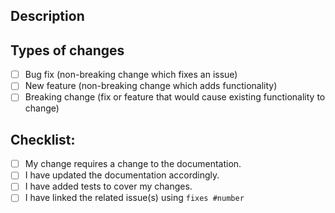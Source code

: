 <!-- Provide a general summary of your changes in the title above -->

## Description

<!--- Explain the changes you made in detail -->

## Types of changes

<!-- What types of changes does your code introduce ? -->

- [ ] Bug fix (non-breaking change which fixes an issue)
- [ ] New feature (non-breaking change which adds functionality)
- [ ] Breaking change (fix or feature that would cause existing functionality to change)

## Checklist:

<!-- Review all of the following points, and put an `x' in all the boxes that apply. -->

- [ ] My change requires a change to the documentation.
- [ ] I have updated the documentation accordingly.
- [ ] I have added tests to cover my changes.
- [ ] I have linked the related issue(s) using `fixes #number`
